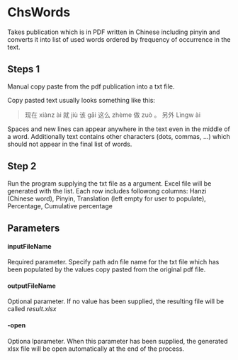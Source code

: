 # ChsWords

Takes publication which is in PDF written in Chinese including pinyin and converts it into list of used words ordered by frequency of occurrence in the text.

## Steps 1
Manual copy paste from the pdf publication into a txt file.

Copy pasted text usually looks something like this:
>现在
>xiànz ài
>就
>jiù
>该
>gāi
>这么
>zhème
>做
>zuò
>。 另外
>Lìngw ài

Spaces and new lines can appear anywhere in the text even in the middle of a word. Additionally text contains other characters (dots, commas, ...) which should not appear in the final list of words.

## Step 2
Run the program supplying the txt file as a argument.
Excel file will be generated with the list.
Each row includes followong columns:
Hanzi (Chinese word), Pinyin, Translation (left empty for user to populate), Percentage, Cumulative percentage 

## Parameters
#### inputFileName
Required parameter. Specify path adn file name for the txt file which has been populated by the values copy pasted from the original pdf file.

#### outputFileName
Optional parameter. If no value has been supplied, the resulting file will be called *result.xlsx*

#### -open
Optiona lparameter. When this parameter has been supplied, the generated xlsx file will be open automatically at the end of the process. 
